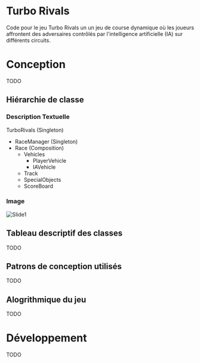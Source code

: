 # Turbo Rivals
Code pour le jeu Turbo Rivals un un jeu de course dynamique où les joueurs affrontent des adversaires contrôlés par l'intelligence artificielle (IA) sur différents circuits. 

# Conception
TODO

## Hiérarchie de classe

### Description Textuelle

TurboRivals (Singleton)
- RaceManager (Singleton)
- Race (Composition)
  - Vehicles
     - PlayerVehicle
     - IAVehicle
  - Track
  - SpecialObjects
  - ScoreBoard

### Image

![Slide1](https://github.com/user-attachments/assets/6fa1fcb1-1c37-4807-8a32-c7f417d2afea)


## Tableau descriptif des classes
TODO

## Patrons de conception utilisés
TODO

## Alogrithmique du jeu
TODO

# Développement
TODO
